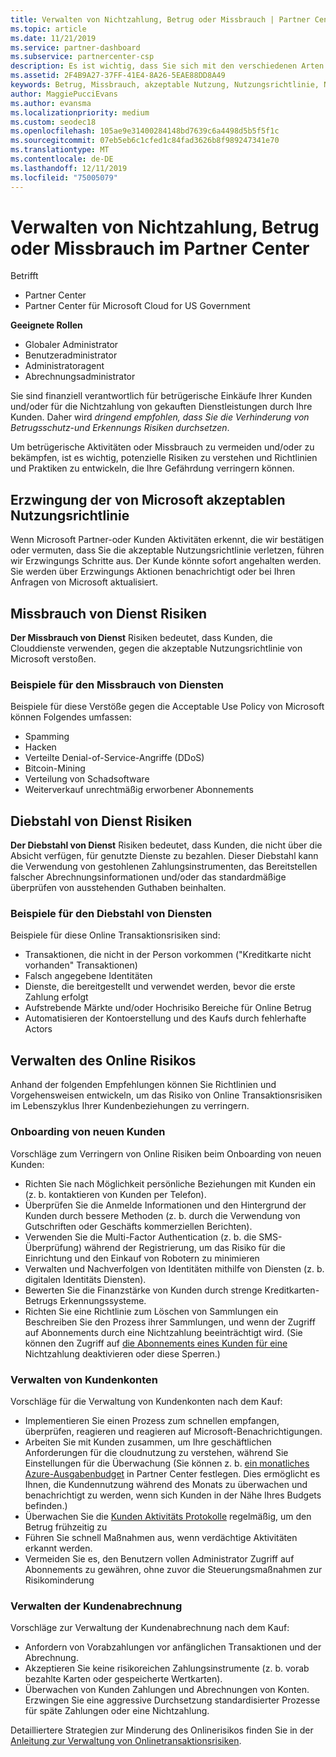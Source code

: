 ```yaml
---
title: Verwalten von Nichtzahlung, Betrug oder Missbrauch | Partner Center
ms.topic: article
ms.date: 11/21/2019
ms.service: partner-dashboard
ms.subservice: partnercenter-csp
description: Es ist wichtig, dass Sie sich mit den verschiedenen Arten von Risiken befassen, die bei Online Transaktionen und bewährten Methoden für die Verwaltung und Minimierung dieser Risiken entstehen.
ms.assetid: 2F4B9A27-37FF-41E4-8A26-5EAE88DD8A49
keywords: Betrug, Missbrauch, akzeptable Nutzung, Nutzungsrichtlinie, Nichtzahlung, Kunde bezahlt die Rechnung nicht, Onlinerisiko, Diebstahl von Diensten, Dienstmissbrauch, Abonnements aussetzen
author: MaggiePucciEvans
ms.author: evansma
ms.localizationpriority: medium
ms.custom: seodec18
ms.openlocfilehash: 105ae9e31400284148bd7639c6a4498d5b5f5f1c
ms.sourcegitcommit: 07eb5eb6c1cfed1c84fad3626b8f989247341e70
ms.translationtype: MT
ms.contentlocale: de-DE
ms.lasthandoff: 12/11/2019
ms.locfileid: "75005079"
---
```

# <a name="managing-non-payment-fraud-or-misuse-in-partner-center"></a>Verwalten von Nichtzahlung, Betrug oder Missbrauch im Partner Center

Betrifft

- Partner Center
- Partner Center für Microsoft Cloud for US Government

**Geeignete Rollen**
-   Globaler Administrator
-   Benutzeradministrator
-   Administratoragent
-   Abrechnungsadministrator

Sie sind finanziell verantwortlich für betrügerische Einkäufe Ihrer Kunden und/oder für die Nichtzahlung von gekauften Dienstleistungen durch Ihre Kunden. Daher wird *dringend empfohlen, dass Sie die Verhinderung von Betrugsschutz-und Erkennungs Risiken durchsetzen*.

Um betrügerische Aktivitäten oder Missbrauch zu vermeiden und/oder zu bekämpfen, ist es wichtig, potenzielle Risiken zu verstehen und Richtlinien und Praktiken zu entwickeln, die Ihre Gefährdung verringern können.

## <a name="enforcement-of-microsoft-acceptable-use-policy"></a>Erzwingung der von Microsoft akzeptablen Nutzungsrichtlinie

Wenn Microsoft Partner-oder Kunden Aktivitäten erkennt, die wir bestätigen oder vermuten, dass Sie die akzeptable Nutzungsrichtlinie verletzen, führen wir Erzwingungs Schritte aus. Der Kunde könnte sofort angehalten werden. Sie werden über Erzwingungs Aktionen benachrichtigt oder bei Ihren Anfragen von Microsoft aktualisiert.

## <a name="abuse-of-service-risks"></a>Missbrauch von Dienst Risiken

**Der Missbrauch von Dienst** Risiken bedeutet, dass Kunden, die Clouddienste verwenden, gegen die akzeptable Nutzungsrichtlinie von Microsoft verstoßen.

### <a name="examples-of-abuse-of-service"></a>Beispiele für den Missbrauch von Diensten

Beispiele für diese Verstöße gegen die Acceptable Use Policy von Microsoft können Folgendes umfassen:

- Spamming
- Hacken
- Verteilte Denial-of-Service-Angriffe (DDoS)
- Bitcoin-Mining
- Verteilung von Schadsoftware
- Weiterverkauf unrechtmäßig erworbener Abonnements

## <a name="theft-of-service-risks"></a>Diebstahl von Dienst Risiken

**Der Diebstahl von Dienst** Risiken bedeutet, dass Kunden, die nicht über die Absicht verfügen, für genutzte Dienste zu bezahlen. Dieser Diebstahl kann die Verwendung von gestohlenen Zahlungsinstrumenten, das Bereitstellen falscher Abrechnungsinformationen und/oder das standardmäßige überprüfen von ausstehenden Guthaben beinhalten.

### <a name="examples-of-service-theft"></a>Beispiele für den Diebstahl von Diensten

Beispiele für diese Online Transaktionsrisiken sind:

- Transaktionen, die nicht in der Person vorkommen ("Kreditkarte nicht vorhanden" Transaktionen)
- Falsch angegebene Identitäten
- Dienste, die bereitgestellt und verwendet werden, bevor die erste Zahlung erfolgt
- Aufstrebende Märkte und/oder Hochrisiko Bereiche für Online Betrug
- Automatisieren der Kontoerstellung und des Kaufs durch fehlerhafte Actors

## <a name="managing-online-risk"></a>Verwalten des Online Risikos

Anhand der folgenden Empfehlungen können Sie Richtlinien und Vorgehensweisen entwickeln, um das Risiko von Online Transaktionsrisiken im Lebenszyklus Ihrer Kundenbeziehungen zu verringern.

### <a name="onboarding-new-customers"></a>Onboarding von neuen Kunden

Vorschläge zum Verringern von Online Risiken beim Onboarding von neuen Kunden:

- Richten Sie nach Möglichkeit persönliche Beziehungen mit Kunden ein (z. b. kontaktieren von Kunden per Telefon).
- Überprüfen Sie die Anmelde Informationen und den Hintergrund der Kunden durch bessere Methoden (z. b. durch die Verwendung von Gutschriften oder Geschäfts kommerziellen Berichten).
- Verwenden Sie die Multi-Factor Authentication (z. b. die SMS-Überprüfung) während der Registrierung, um das Risiko für die Einrichtung und den Einkauf von Robotern zu minimieren
- Verwalten und Nachverfolgen von Identitäten mithilfe von Diensten (z. b. digitalen Identitäts Diensten).
- Bewerten Sie die Finanzstärke von Kunden durch strenge Kreditkarten-Betrugs Erkennungssysteme.
- Richten Sie eine Richtlinie zum Löschen von Sammlungen ein Beschreiben Sie den Prozess ihrer Sammlungen, und wenn der Zugriff auf Abonnements durch eine Nichtzahlung beeinträchtigt wird. (Sie können den Zugriff auf [die Abonnements eines Kunden für eine](suspend-a-subscription.md) Nichtzahlung deaktivieren oder diese Sperren.)

### <a name="managing-customer-accounts"></a>Verwalten von Kundenkonten

Vorschläge für die Verwaltung von Kundenkonten nach dem Kauf:

- Implementieren Sie einen Prozess zum schnellen empfangen, überprüfen, reagieren und reagieren auf Microsoft-Benachrichtigungen.
- Arbeiten Sie mit Kunden zusammen, um Ihre geschäftlichen Anforderungen für die cloudnutzung zu verstehen, während Sie Einstellungen für die Überwachung (Sie können z. b. [ein monatliches Azure-Ausgabenbudget](set-an-azure-spending-budget-for-your-customers.md) in Partner Center festlegen. Dies ermöglicht es Ihnen, die Kundennutzung während des Monats zu überwachen und benachrichtigt zu werden, wenn sich Kunden in der Nähe Ihres Budgets befinden.)
- Überwachen Sie die [Kunden Aktivitäts Protokolle](activity-logs.md) regelmäßig, um den Betrug frühzeitig zu
- Führen Sie schnell Maßnahmen aus, wenn verdächtige Aktivitäten erkannt werden.
- Vermeiden Sie es, den Benutzern vollen Administrator Zugriff auf Abonnements zu gewähren, ohne zuvor die Steuerungsmaßnahmen zur Risikominderung

### <a name="managing-customer-billing"></a>Verwalten der Kundenabrechnung

Vorschläge zur Verwaltung der Kundenabrechnung nach dem Kauf:

- Anfordern von Vorabzahlungen vor anfänglichen Transaktionen und der Abrechnung.
- Akzeptieren Sie keine risikoreichen Zahlungsinstrumente (z. b. vorab bezahlte Karten oder gespeicherte Wertkarten).
- Überwachen von Kunden Zahlungen und Abrechnungen von Konten. Erzwingen Sie eine aggressive Durchsetzung standardisierter Prozesse für späte Zahlungen oder eine Nichtzahlung.

Detailliertere Strategien zur Minderung des Onlinerisikos finden Sie in der [Anleitung zur Verwaltung von Onlinetransaktionsrisiken](https://assets.windowsphone.com/7d885238-e13b-4f10-a682-3d5adacd2859/CSP-PartnerRiskGuide-APSFinal_InvariantCulture_Default.zip).
